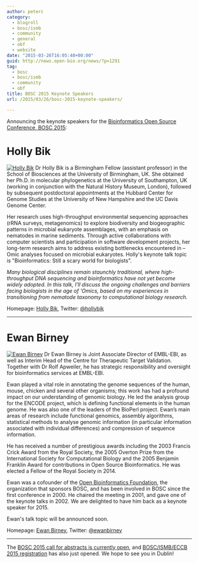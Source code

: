 ```yaml
---
author: peterc
category:
  - blogroll
  - bosc/ismb
  - community
  - general
  - obf
  - website
date: "2015-03-26T16:05:48+00:00"
guid: http://news.open-bio.org/news/?p=1291
tag:
  - bosc
  - bosc/ismb
  - community
  - obf
title: BOSC 2015 Keynote Speakers
url: /2015/03/26/bosc-2015-keynote-speakers/

---
```

Announcing the keynote speakers for the [Bioinformatics Open Source Conference, BOSC 2015](/obf-hugo-test/wiki/BOSC_2015):

# Holly Bik

 [![Holly Bik](/obf-hugo-test/w/images/thumb/3/37/HollyBik.png/180px-HollyBik.png)](/obf-hugo-test/wiki/File:HollyBik.png "Holly Bik") Dr Holly Bik is a Birmingham Fellow (assistant professor) in the School of Biosciences at the University of Birmingham, UK. She obtained her Ph.D. in molecular phylogenetics at the University of Southampton, UK (working in conjunction with the Natural History Museum, London), followed by subsequent postdoctoral appointments at the Hubbard Center for Genome Studies at the University of New Hampshire and the UC Davis Genome Center.

Her research uses high-throughput environmental sequencing approaches (rRNA surveys, metagenomics) to explore biodiversity and biogeographic patterns in microbial eukaryote assemblages, with an emphasis on nematodes in marine sediments. Through active collaborations with computer scientists and participation in software development projects, her long-term research aims to address existing bottlenecks encountered in –Omic analyses focused on microbial eukaryotes.
Holly's keynote talk topic is "Bioinformatics: Still a scary world for biologists".

_Many biological disciplines remain staunchly traditional, where high-throughput DNA sequencing and bioinformatics have not yet become widely adopted. In this talk, I'll discuss the ongoing challenges and barriers facing biologists in the age of 'Omics, based on my experiences in transitioning from nematode taxonomy to computational biology research._

Homepage: [Holly Bik](http://www.hollybik.com/about/), Twitter: [@hollybik](https://twitter.com/hollybik)

* * *

# Ewan Birney

 [![Ewan Birney](/obf-hugo-test/w/images/thumb/0/08/EwanBirney2.jpg/230px-EwanBirney2.jpg)](/obf-hugo-test/wiki/File:EwanBirney2.jpg "Ewan Birney") Dr Ewan Birney is Joint Associate Director of EMBL-EBI, as well as Interim Head of the Centre for Therapeutic Target Validation. Together with Dr Rolf Apweiler, he has strategic responsibility and oversight for bioinformatics services at EMBL-EBI.

Ewan played a vital role in annotating the genome sequences of the human, mouse, chicken and several other organisms; this work has had a profound impact on our understanding of genomic biology. He led the analysis group for the ENCODE project, which is defining functional elements in the human genome. He was also one of the leaders of the BioPerl project. Ewan’s main areas of research include functional genomics, assembly algorithms, statistical methods to analyse genomic information (in particular information associated with individual differences) and compression of sequence information.

He has received a number of prestigious awards including the 2003 Francis Crick Award from the Royal Society, the 2005 Overton Prize from the International Society for Computational Biology and the 2005 Benjamin Franklin Award for contributions in Open Source Bioinformatics. He was elected a Fellow of the Royal Society in 2014.

Ewan was a cofounder of the [Open Bioinformatics Foundation](/obf-hugo-test/ "Main Page"), the organization that sponsors BOSC, and has been involved in BOSC since the first conference in 2000. He chaired the meeting in 2001, and gave one of the keynote talks in 2002. We are delighted to have him back as a keynote speaker for 2015.

Ewan's talk topic will be announced soon.

Homepage: [Ewan Birney](https://www.ebi.ac.uk/%7Ebirney/), Twitter: [@ewanbirney](https://twitter.com/ewanbirney)

* * *

The [BOSC 2015 call for abstracts is currently open](http://news.open-bio.org/news/2015/03/bosc-2015-call-for-abstracts/), and [BOSC/ISMB/ECCB 2015 registration](https://www.iscb.org/ismbeccb2015-registration) has also just opened. We hope to see you in Dublin!
